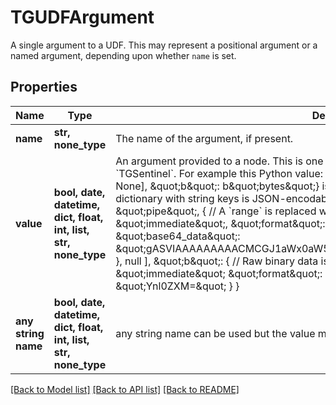 # TGUDFArgument

A single argument to a UDF. This may represent a positional argument or a named argument, depending upon whether `name` is set. 

## Properties
Name | Type | Description | Notes
------------ | ------------- | ------------- | -------------
**name** | **str, none_type** | The name of the argument, if present. | [optional] 
**value** | **bool, date, datetime, dict, float, int, list, str, none_type** | An argument provided to a node. This is one of a direct value (i.e., a raw JSON value) or a &#x60;TGSentinel&#x60;. For example this Python value:      {\&quot;a\&quot;: [1, \&quot;pipe\&quot;, range(30), None], \&quot;b\&quot;: b\&quot;bytes\&quot;}  is encoded thusly (with included comments):      {  // A dictionary with string keys is JSON-encodable.       \&quot;a\&quot;: [  // As is a list.         1,         \&quot;pipe\&quot;,         {  // A &#x60;range&#x60; is replaced with its pickle.           \&quot;__tdbudf__\&quot;: \&quot;immediate\&quot;,           \&quot;format\&quot;: \&quot;python_pickle\&quot;,           \&quot;base64_data\&quot;: \&quot;gASVIAAAAAAAAACMCGJ1aWx0aW5zlIwFcmFuZ2WUk5RLAEseSwGHlFKULg&#x3D;&#x3D;\&quot;         },         null       ],       \&quot;b\&quot;: {  // Raw binary data is encoded into base64.         \&quot;__tdbudf__\&quot;: \&quot;immediate\&quot;         \&quot;format\&quot;: \&quot;bytes\&quot;,         \&quot;base64_data\&quot;: \&quot;Ynl0ZXM&#x3D;\&quot;       }     }  | [optional] 
**any string name** | **bool, date, datetime, dict, float, int, list, str, none_type** | any string name can be used but the value must be the correct type | [optional]

[[Back to Model list]](../README.md#documentation-for-models) [[Back to API list]](../README.md#documentation-for-api-endpoints) [[Back to README]](../README.md)


